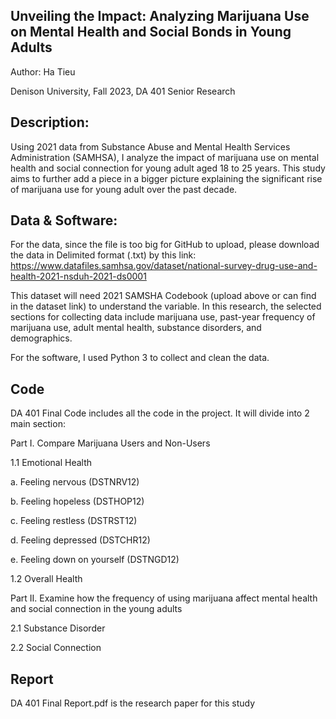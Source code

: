 ## Unveiling the Impact: Analyzing Marijuana Use on Mental Health and Social Bonds in Young Adults

Author: Ha Tieu

Denison University, Fall 2023, DA 401 Senior Research

## Description:
Using 2021 data from Substance Abuse and Mental Health Services Administration (SAMHSA), I analyze the impact of marijuana use on mental health and social connection for young adult aged 18 to 25 years. This study aims to further add a piece in a bigger picture explaining the significant rise of marijuana use for young adult over the past decade. 

## Data & Software:
For the data, since the file is too big for GitHub to upload, please download the data in Delimited format (.txt) by this link: https://www.datafiles.samhsa.gov/dataset/national-survey-drug-use-and-health-2021-nsduh-2021-ds0001 

This dataset will need 2021 SAMSHA Codebook (upload above or can find in the dataset link) to understand the variable. In this research, the selected sections for collecting data include marijuana use, past-year frequency of marijuana use, adult mental health, substance disorders, and demographics.

For the software, I used Python 3 to collect and clean the data.

## Code
DA 401 Final Code includes all the code in the project. It will divide into 2 main section:

Part I. Compare Marijuana Users and Non-Users

1.1 Emotional Health

a. Feeling nervous (DSTNRV12)

b. Feeling hopeless (DSTHOP12)

c. Feeling restless (DSTRST12)

d. Feeling depressed (DSTCHR12)

e. Feeling down on yourself (DSTNGD12)

1.2 Overall Health


Part II. Examine how the frequency of using marijuana affect mental health and social connection in the young adults

2.1 Substance Disorder

2.2 Social Connection

## Report
DA 401 Final Report.pdf is the research paper for this study
